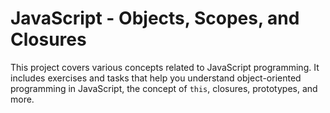 # JavaScript - Objects, Scopes, and Closures

This project covers various concepts related to JavaScript programming. It includes exercises and tasks that help you understand object-oriented programming in JavaScript, the concept of `this`, closures, prototypes, and more.
